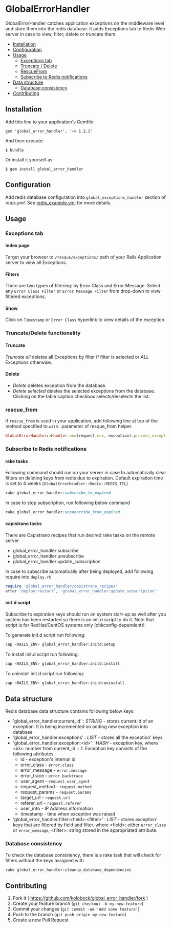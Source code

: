 # GlobalErrorHandler

GlobalErrorHandler catches application exceptions on the middleware level and store them into the redis database.
It adds Exceptions tab to Redis Web server in case to view, filter, delete or truncate them.

- [Installation](#installation)
- [Configuration](#configuration)
- [Usage](#usage)
  - [Exceptions tab](#exceptions-tab)
  - [Truncate / Delete](#truncatedelete-functionality)
  - [RescueFrom](#rescue_from)
  - [Subscribe to Redis notifications](#subscribe-to-redis-notifications)
- [Data structure](#data-structure)
  - [Database consistency](#database-consistency)
- [Contributing](#contributing)


## Installation

Add this line to your application's Gemfile:

    gem 'global_error_handler', '~> 1.2.1'

And then execute:

    $ bundle

Or install it yourself as:

    $ gem install global_error_handler


## Configuration

Add redis database configuration into `global_exceptions_handler` section of _redis.yml_. See [redis_example.yml](https://github.com/kolobock/global_error_handler/blob/master/config/redis_example.yml) for more details.


## Usage

### Exceptions tab
#### Index page
Target your browser to `/resque/exceptions/` path of your Rails Application server to view all Exceptions.
#### Filters
There are two types of filtering: by Error Class and Error Message.
Select any `Error Class Filter` or `Error Message Filter` from drop-down to view filtered exceptions.
#### Show
Click on `Timestamp` or `Error Class` hyperlink to view details of the exception.

### Truncate/Delete functionality
#### Truncate
*Truncate all* deletes all Exceptions by filter if filter is selected or _ALL_ Exceptions otherwise.
#### Delete
* *Delete* deletes exception from the database.
* *Delete selected* deletes the selected exceptions from the database. Clicking on the table caption checkbox selects/deselects the list.

### rescue_from
If `rescue_from` is used in your application, add following line at top of the method specified to `with:` parameter of resque_from helper.

```ruby
GlobalErrorHandler::Handler.new(request.env, exception).process_exception!
```

### Subscribe to Redis notifications
#### rake tasks
Following command should run on your server in case to automatically clear filters on deleting keys from redis due to expiration.
Default expiration time is set to 4 weeks (`GlobalErrorHandler::Redis::REDIS_TTL`)

```ruby
rake global_error_handler:subscribe_to_expired
```

In case to stop subscription, run following below command

```ruby
rake global_error_handler:unsubscribe_from_expired
```

#### capistrano tasks
There are Capistrano recipes that run desired rake tasks on the remote server
* global_error_handler:subscribe
* global_error_handler:unsubscribe
* global_error_handler:update_subscription

In case to subscribe automatically after being deployed, add following require into `deploy.rb`

```ruby
require 'global_error_handler/capistrano_recipes'
after 'deploy:restart', 'global_error_handler:update_subscription'
```

#### init.d script
Subscribe to expiration keys should run on system start-up as well after you system has been restarted
so there is an init.d script to do it. Note that script is for RedHat/CentOS systems only (chkconfig-dependent)!

To generate init.d script run following:

```bash
cap <RAILS_ENV> global_error_handler:initd:setup
```

To install init.d script run following:

```bash
cap <RAILS_ENV> global_error_handler:initd:install
```

To uninstall init.d script run following:

```bash
cap <RAILS_ENV> global_error_handler:initd:uninstall
```


## Data structure
Redis database data structure contains following below keys:
- 'global_error_handler:current_id' : *STRING* - stores current id of an exception. It is being incremented on adding new exception into database
- 'global_error_handler:exceptions' : *LIST* - stores all the exception' keys.
- 'global_error_handler:exception:\<id\>' : *HASH* - exception key, where \<id\>: number from current_id + 1. Exception key consists of the following attributes:
  - id - exception's internal id
  - error_class - `error.class`
  - error_message - `error.message`
  - error_trace - `error.backtrace`
  - user_agent - `request.user_agent`
  - request_method - `request.method`
  - request_params - `request.params`
  - target_url - `request.url`
  - referer_url - `request.referer`
  - user_info - IP Address information
  - timestamp - time when exception was raised
- 'global_error_handler:filter:\<field\>:\<filter\>' : *LIST* - stores exception' keys that are filtered by field and filter. where \<field\>: either `error_class` or `error_message`, \<filter\>: string stored in the appropriated attribute.

### Database consistency
To check the database consistency, there is a rake task that will check for filters without the keys assigned with.

```bash
rake global_error_handler:cleanup_database_dependencies
```


## Contributing

1. Fork it ( https://github.com/kolobock/global_error_handler/fork )
2. Create your feature branch (`git checkout -b my-new-feature`)
3. Commit your changes (`git commit -am 'Add some feature'`)
4. Push to the branch (`git push origin my-new-feature`)
5. Create a new Pull Request
